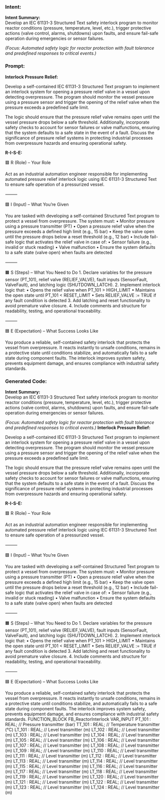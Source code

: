 ### Intent:
**Intent Summary:**  
Develop an IEC 61131-3 Structured Text safety interlock program to monitor reactor conditions (pressure, temperature, level, etc.), trigger protective actions (valve control, alarms, shutdowns) upon faults, and ensure fail-safe operation during emergencies or sensor failures.  

*(Focus: Automated safety logic for reactor protection with fault tolerance and predefined responses to critical events.)*

### Prompt:
**Interlock Pressure Relief:**

Develop a self-contained IEC 61131-3 Structured Text program to implement an interlock system for opening a pressure relief valve in a vessel upon detecting overpressure. The program should monitor the vessel pressure using a pressure sensor and trigger the opening of the relief valve when the pressure exceeds a predefined safe limit.

The logic should ensure that the pressure relief valve remains open until the vessel pressure drops below a safe threshold. Additionally, incorporate safety checks to account for sensor failures or valve malfunctions, ensuring that the system defaults to a safe state in the event of a fault. Discuss the significance of pressure relief systems in protecting industrial processes from overpressure hazards and ensuring operational safety.

**R-I-S-E:**

🟥 R (Role) – Your Role

Act as an industrial automation engineer responsible for implementing automated pressure relief interlock logic using IEC 61131-3 Structured Text to ensure safe operation of a pressurized vessel.

⸻

🟩 I (Input) – What You’re Given

You are tasked with developing a self-contained Structured Text program to protect a vessel from overpressure. The system must:
	•	Monitor pressure using a pressure transmitter (PT)
	•	Open a pressure relief valve when the pressure exceeds a defined high limit (e.g., 15 bar)
	•	Keep the valve open until the pressure drops below a reset threshold (e.g., 12 bar)
	•	Include fail-safe logic that activates the relief valve in case of:
	•	Sensor failure (e.g., invalid or stuck reading)
	•	Valve malfunction
	•	Ensure the system defaults to a safe state (valve open) when faults are detected

⸻

🟧 S (Steps) – What You Need to Do
	1.	Declare variables for the pressure sensor (PT_101), relief valve (RELIEF_VALVE), fault inputs (SensorFault, ValveFault), and latching logic (SHUTDOWN_LATCH).
	2.	Implement interlock logic that:
	•	Opens the relief valve when PT_101 > HIGH_LIMIT
	•	Maintains the open state until PT_101 < RESET_LIMIT
	•	Sets RELIEF_VALVE := TRUE if any fault condition is detected
	3.	Add latching and reset functionality to avoid premature valve closure.
	4.	Include comments and structure for readability, testing, and operational traceability.

⸻

🟦 E (Expectation) – What Success Looks Like

You produce a reliable, self-contained safety interlock that protects the vessel from overpressure. It reacts instantly to unsafe conditions, remains in a protective state until conditions stabilize, and automatically fails to a safe state during component faults. The interlock improves system safety, prevents equipment damage, and ensures compliance with industrial safety standards.

### Generated Code:
**Intent Summary:**  
Develop an IEC 61131-3 Structured Text safety interlock program to monitor reactor conditions (pressure, temperature, level, etc.), trigger protective actions (valve control, alarms, shutdowns) upon faults, and ensure fail-safe operation during emergencies or sensor failures.  

*(Focus: Automated safety logic for reactor protection with fault tolerance and predefined responses to critical events.)*
**Interlock Pressure Relief:**

Develop a self-contained IEC 61131-3 Structured Text program to implement an interlock system for opening a pressure relief valve in a vessel upon detecting overpressure. The program should monitor the vessel pressure using a pressure sensor and trigger the opening of the relief valve when the pressure exceeds a predefined safe limit.

The logic should ensure that the pressure relief valve remains open until the vessel pressure drops below a safe threshold. Additionally, incorporate safety checks to account for sensor failures or valve malfunctions, ensuring that the system defaults to a safe state in the event of a fault. Discuss the significance of pressure relief systems in protecting industrial processes from overpressure hazards and ensuring operational safety.

**R-I-S-E:**

🟥 R (Role) – Your Role

Act as an industrial automation engineer responsible for implementing automated pressure relief interlock logic using IEC 61131-3 Structured Text to ensure safe operation of a pressurized vessel.

⸻

🟩 I (Input) – What You’re Given

You are tasked with developing a self-contained Structured Text program to protect a vessel from overpressure. The system must:
	•	Monitor pressure using a pressure transmitter (PT)
	•	Open a pressure relief valve when the pressure exceeds a defined high limit (e.g., 15 bar)
	•	Keep the valve open until the pressure drops below a reset threshold (e.g., 12 bar)
	•	Include fail-safe logic that activates the relief valve in case of:
	•	Sensor failure (e.g., invalid or stuck reading)
	•	Valve malfunction
	•	Ensure the system defaults to a safe state (valve open) when faults are detected

⸻

🟧 S (Steps) – What You Need to Do
	1.	Declare variables for the pressure sensor (PT_101), relief valve (RELIEF_VALVE), fault inputs (SensorFault, ValveFault), and latching logic (SHUTDOWN_LATCH).
	2.	Implement interlock logic that:
	•	Opens the relief valve when PT_101 > HIGH_LIMIT
	•	Maintains the open state until PT_101 < RESET_LIMIT
	•	Sets RELIEF_VALVE := TRUE if any fault condition is detected
	3.	Add latching and reset functionality to avoid premature valve closure.
	4.	Include comments and structure for readability, testing, and operational traceability.

⸻

🟦 E (Expectation) – What Success Looks Like

You produce a reliable, self-contained safety interlock that protects the vessel from overpressure. It reacts instantly to unsafe conditions, remains in a protective state until conditions stabilize, and automatically fails to a safe state during component faults. The interlock improves system safety, prevents equipment damage, and ensures compliance with industrial safety standards.
FUNCTION_BLOCK FB_ReactorInterlock
VAR_INPUT
    PT_101 : REAL; // Pressure transmitter (bar)
    TT_101 : REAL; // Temperature transmitter (°C)
    LT_101 : REAL; // Level transmitter (m)
    LT_102 : REAL; // Level transmitter (m)
    LT_103 : REAL; // Level transmitter (m)
    LT_104 : REAL; // Level transmitter (m)
    LT_105 : REAL; // Level transmitter (m)
    LT_106 : REAL; // Level transmitter (m)
    LT_107 : REAL; // Level transmitter (m)
    LT_108 : REAL; // Level transmitter (m)
    LT_109 : REAL; // Level transmitter (m)
    LT_110 : REAL; // Level transmitter (m)
    LT_111 : REAL; // Level transmitter (m)
    LT_112 : REAL; // Level transmitter (m)
    LT_113 : REAL; // Level transmitter (m)
    LT_114 : REAL; // Level transmitter (m)
    LT_115 : REAL; // Level transmitter (m)
    LT_116 : REAL; // Level transmitter (m)
    LT_117 : REAL; // Level transmitter (m)
    LT_118 : REAL; // Level transmitter (m)
    LT_119 : REAL; // Level transmitter (m)
    LT_120 : REAL; // Level transmitter (m)
    LT_121 : REAL; // Level transmitter (m)
    LT_122 : REAL; // Level transmitter (m)
    LT_123 : REAL; // Level transmitter (m)
    LT_124 : REAL; // Level transmitter (m)
